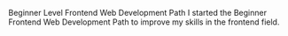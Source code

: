 Beginner Level Frontend Web Development Path
I started the Beginner Frontend Web Development Path to improve my skills in the frontend field.
